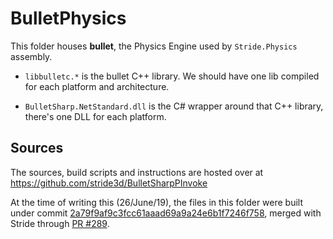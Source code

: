 # BulletPhysics

This folder houses **bullet**, the Physics Engine used by `Stride.Physics` assembly.

* `libbulletc.*` is the bullet C++ library. We should have one lib compiled for each
  platform and architecture.

* `BulletSharp.NetStandard.dll` is the C# wrapper around that C++ library, there's
   one DLL for each platform.

## Sources

The sources, build scripts and instructions are hosted over at
https://github.com/stride3d/BulletSharpPInvoke

At the time of writing this (26/June/19), the files in this folder were built under
commit [2a79f9af9c3fcc61aaad69a9a24e6b1f7246f758](https://github.com/stride3d/BulletSharpPInvoke/commit/2a79f9af9c3fcc61aaad69a9a24e6b1f7246f758),
merged with Stride through [PR #289](https://github.com/stride3d/stride/pull/289).
